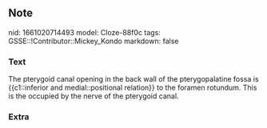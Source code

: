 ## Note
nid: 1661020714493
model: Cloze-88f0c
tags: GSSE::!Contributor::Mickey_Kondo
markdown: false

### Text
The pterygoid canal opening in the back wall of the pterygopalatine fossa is {{c1::inferior and medial::positional relation}} to the foramen rotundum. This is the occupied by the nerve of the pterygoid canal.

### Extra

